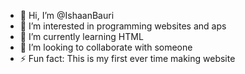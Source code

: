 - 👋 Hi, I’m @IshaanBauri
- 👀 I’m interested in programming websites and aps
- 🌱 I’m currently learning HTML
- 💞️ I’m looking to collaborate with someone
- ⚡ Fun fact: This is my first ever time making website 

<!---
IshaanBauri/IshaanBauri is a ✨ special ✨ repository because its `README.md` (this file) appears on your GitHub profile.
You can click the Preview link to take a look at your changes.
--->
